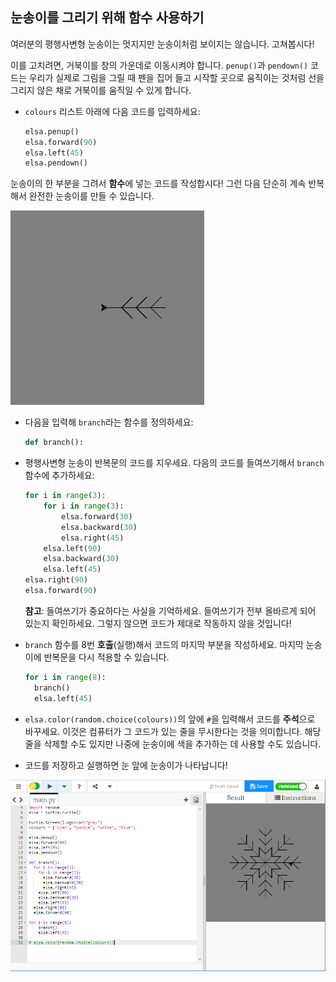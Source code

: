 ## 눈송이를 그리기 위해 함수 사용하기

여러분의 평행사변형 눈송이는 멋지지만 눈송이처럼 보이지는 않습니다. 고쳐봅시다!

이를 고치려면, 거북이를 창의 가운데로 이동시켜야 합니다. `penup()`과 `pendown()` 코드는 우리가 실제로 그림을 그릴 때 펜을 집어 들고 시작할 곳으로 움직이는 것처럼 선을 그리지 않은 채로 거북이를 움직일 수 있게 합니다.

- `colours` 리스트 아래에 다음 코드를 입력하세요:
    
    ```python
    elsa.penup()
    elsa.forward(90)
    elsa.left(45)
    elsa.pendown()
    ```

눈송이의 한 부분을 그려서 **함수**에 넣는 코드를 작성합시다! 그런 다음 단순히 계속 반복해서 완전한 눈송이를 만들 수 있습니다.

![부분](images/branch.PNG)

- 다음을 입력해 `branch`라는 함수를 정의하세요:
    
    ```python
    def branch():
    ```

- 평행사변형 눈송이 반복문의 코드를 지우세요. 다음의 코드를 들여쓰기해서 `branch` 함수에 추가하세요:
    
    ```python
    for i in range(3):
        for i in range(3):
            elsa.forward(30)
            elsa.backward(30)
            elsa.right(45)
        elsa.left(90)
        elsa.backward(30)
        elsa.left(45)
    elsa.right(90)
    elsa.forward(90)
    ```
    
    **참고**: 들여쓰기가 중요하다는 사실을 기억하세요. 들여쓰기가 전부 올바르게 되어 있는지 확인하세요. 그렇지 않으면 코드가 제대로 작동하지 않을 것입니다!

- `branch` 함수를 8번 **호출**(실행)해서 코드의 마지막 부분을 작성하세요. 마지막 눈송이에 반복문을 다시 적용할 수 있습니다.
    
    ```python
    for i in range(8):
      branch()
      elsa.left(45)
    ```

- `elsa.color(random.choice(colours))`의 앞에 `#`을 입력해서 코드를 **주석**으로 바꾸세요. 이것은 컴퓨터가 그 코드가 있는 줄을 무시한다는 것을 의미합니다. 해당 줄을 삭제할 수도 있지만 나중에 눈송이에 색을 추가하는 데 사용할 수도 있습니다.

- 코드를 저장하고 실행하면 눈 앞에 눈송이가 나타납니다!

![](images/snowflake2.png)